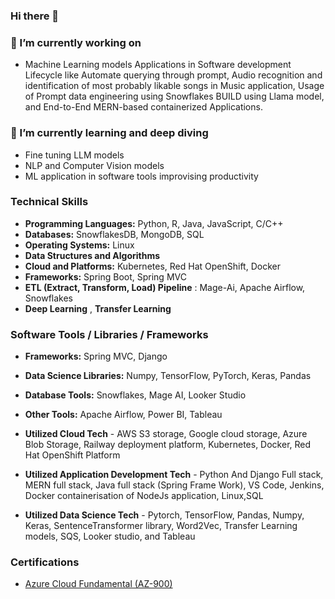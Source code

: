 ### Hi there 👋

###


### 🔭 I’m currently working on
  - Machine Learning models Applications in Software development Lifecycle like Automate querying through prompt, Audio recognition and identification of most probably likable songs in Music application, Usage of Prompt data engineering using Snowflakes BUILD using Llama model, and End-to-End MERN-based containerized Applications.

### 🌱 I’m currently learning and deep diving
  - Fine tuning LLM models
  - NLP and Computer Vision models
  - ML application in software tools improvising productivity

### Technical Skills
- **Programming Languages:** Python, R, Java, JavaScript, C/C++
- **Databases:** SnowflakesDB, MongoDB, SQL
- **Operating Systems:** Linux
- **Data Structures and Algorithms**
- **Cloud and Platforms:** Kubernetes, Red Hat OpenShift, Docker
- **Frameworks:** Spring Boot, Spring MVC
- **ETL (Extract, Transform, Load) Pipeline** : Mage-Ai, Apache Airflow, Snowflakes
- **Deep Learning** , **Transfer Learning**

### Software Tools / Libraries / Frameworks
- **Frameworks:** Spring MVC, Django
- **Data Science Libraries:** Numpy, TensorFlow, PyTorch, Keras, Pandas
- **Database Tools:** Snowflakes, Mage AI, Looker Studio
- **Other Tools:** Apache Airflow, Power BI, Tableau

- **Utilized Cloud Tech** - AWS S3 storage, Google cloud storage, Azure Blob Storage, Railway deployment platform, Kubernetes, Docker, Red Hat OpenShift Platform
- **Utilized Application Development Tech** - Python And Django Full stack, MERN full stack, Java full stack (Spring Frame Work), VS Code, Jenkins, Docker  containerisation of NodeJs application, Linux,SQL
- **Utilized Data Science Tech** - Pytorch, TensorFlow, Pandas, Numpy, Keras, SentenceTransformer library, Word2Vec, Transfer Learning models, SQS, Looker studio, and Tableau

### Certifications
- [Azure Cloud Fundamental (AZ-900)](https://www.credly.com/badges/04afa1b1-f74c-40b8-935d-28cb9ecebaac/public_url)
<!--
**PuneethVP/PuneethVP** is a ✨ _special_ ✨ repository because its `README.md` (this file) appears on your GitHub profile.


Here are some ideas to get you started:

- 🔭 I’m currently working on ...
- 🌱 I’m currently learning ...
- 👯 I’m looking to collaborate on ...
- 🤔 I’m looking for help with ...
- 💬 Ask me about ...
- 📫 How to reach me: ...
- 😄 Pronouns: ...
- ⚡ Fun fact: ...
-->
